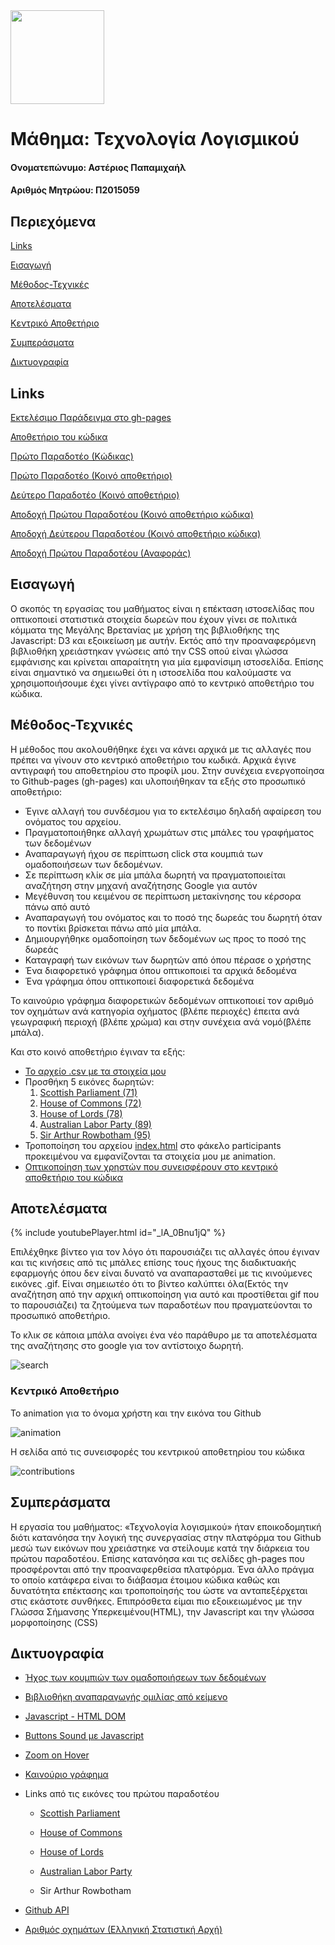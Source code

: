 <img src="https://user-images.githubusercontent.com/18286552/39784957-0596ed20-5323-11e8-94c7-63ad78830152.jpg" height="150" width="150">

# Μάθημα: Τεχνολογία Λογισμικού         


#### Ονοματεπώνυμο: Αστέριος Παπαμιχαήλ

#### Αριθμός Μητρώου: Π2015059

## Περιεχόμενα

[Links](#links)

[Εισαγωγή](#εισαγωγή)

[Μέθοδος-Τεχνικές](#μέθοδος-τεχνικές)

[Αποτελέσματα](#αποτελέσματα)

[Κεντρικό Αποθετήριο](#κεντρικό-αποθετήριο)

[Συμπεράσματα](#συμπεράσματα)

[Δικτυογραφία](#δικτυογραφία)


## Links
[Εκτελέσιμο Παράδειγμα στο gh-pages](https://asteriosp.github.io/D3js-uk-political-donations/)

[Αποθετήριο του κώδικα](https://github.com/AsteriosP/D3js-uk-political-donations)

[Πρώτο Παραδοτέο (Κώδικας)](https://github.com/AsteriosP/D3js-uk-political-donations/tree/Paradoteo1-Meros1o)

[Πρώτο Παραδοτέο (Κοινό αποθετήριο)](https://github.com/AsteriosP/D3js-uk-political-donations/tree/Paradoteo1-Meros2o)

[Δεύτερο Παραδοτέο (Κοινό αποθετήριο)](https://github.com/AsteriosP/D3js-uk-political-donations/tree/Paradoteo2-Meros2o)

[Αποδοχή Πρώτου Παραδοτέου (Κοινό αποθετήριο κώδικα)](https://github.com/ioniodi/D3js-uk-political-donations/pull/39)

[Αποδοχή Δεύτερου Παραδοτέου (Κοινό αποθετήριο κώδικα)](https://github.com/ioniodi/D3js-uk-political-donations/pull/265)

[Αποδοχή Πρώτου Παραδοτέου (Αναφοράς)](https://github.com/ioniodi/D3js-uk-political-donations/pull/39)



## Εισαγωγή 
Ο σκοπός τη εργασίας του μαθήματος είναι η επέκταση ιστοσελίδας που οπτικοποιεί στατιστικά στοιχεία δωρεών που έχουν γίνει σε πολιτικά κόμματα της Μεγάλης Βρετανίας με χρήση της βιβλιοθήκης της Javascript: D3 και εξοικείωση με αυτήν. Εκτός από την προαναφερόμενη βιβλιοθήκη χρειάστηκαν γνώσεις από την CSS οπού είναι γλώσσα εμφάνισης και κρίνεται απαραίτητη για μία εμφανίσιμη ιστοσελίδα. Επίσης είναι σημαντικό να σημειωθεί ότι η ιστοσελίδα που καλούμαστε να χρησιμοποιήσουμε έχει γίνει αντίγραφο από το κεντρικό αποθετήριο του κώδικα.


## Μέθοδος-Τεχνικές
Η μέθοδος που ακολουθήθηκε έχει να κάνει αρχικά με τις αλλαγές που πρέπει να γίνουν στο κεντρικό αποθετήριο του κωδικά. Αρχικά έγινε αντιγραφή του αποθετηρίου στο προφίλ μου. Στην συνέχεια  ενεργοποίησα  το Github-pages (gh-pages) και υλοποιήθηκαν τα εξής στο προσωπικό αποθετήριο:
- Έγινε αλλαγή του συνδέσμου για το εκτελέσιμο δηλαδή αφαίρεση του ονόματος του αρχείου.
- Πραγματοποιήθηκε αλλαγή χρωμάτων στις μπάλες του γραφήματος των δεδομένων
- Αναπαραγωγή ήχου σε περίπτωση click στα κουμπιά των ομαδοποιήσεων των δεδομένων.
- Σε περίπτωση κλίκ σε μία μπάλα δωρητή να πραγματοποιείται αναζήτηση στην μηχανή αναζήτησης Google για αυτόν
- Μεγέθυνση του κειμένου σε περίπτωση μετακίνησης του κέρσορα πάνω από αυτό
- Αναπαραγωγή του ονόματος και το ποσό της δωρεάς του δωρητή όταν το ποντίκι βρίσκεται πάνω από μία μπάλα.
- Δημιουργήθηκε ομαδοποίηση των δεδομένων ως προς το ποσό της δωρεάς
- Καταγραφή των εικόνων των δωρητών από όπου πέρασε ο χρήστης
- Ένα διαφορετικό γράφημα όπου οπτικοποιεί τα αρχικά δεδομένα
- Ένα γράφημα όπου οπτικοποιεί διαφορετικά δεδομένα

Το καινούριο γράφημα διαφορετικών δεδομένων οπτικοποιεί τον αριθμό τον οχημάτων ανά κατηγορία οχήματος (βλέπε περιοχές) έπειτα ανά γεωγραφική περιοχή (βλέπε χρώμα) και στην συνέχεια ανά νομό(βλέπε μπάλα).



Και στο κοινό αποθετήριο έγιναν τα εξής:
- [Το αρχείο .csv με τα στοιχεία μου](https://github.com/AsteriosP/D3js-uk-political-donations/blob/Paradoteo1-Meros2o/participants/2015059.csv)
- Προσθήκη 5 εικόνες δωρητών: 
  1. [Scottish Parliament (71)](https://github.com/AsteriosP/D3js-uk-political-donations/blob/Paradoteo1-Meros2o/photos/Scottish%20Parliament.ico)
  2. [House of Commons (72)](https://github.com/AsteriosP/D3js-uk-political-donations/blob/Paradoteo1-Meros2o/photos/House%20of%20Commons.ico) 
  3. [House of Lords (78)](https://github.com/AsteriosP/D3js-uk-political-donations/blob/Paradoteo1-Meros2o/photos/House%20of%20Lords.ico)
  4. [Australian Labor Party (89)](https://github.com/AsteriosP/D3js-uk-political-donations/blob/Paradoteo1-Meros2o/photos/Australian%20Labor%20Party.ico)
  5. [Sir Arthur Rowbotham (95)](https://github.com/AsteriosP/D3js-uk-political-donations/blob/Paradoteo1-Meros2o/photos/Sir%20Arthur%20Rowbotham.ico)
- Τροποποίηση του αρχείου [index.html](https://github.com/AsteriosP/D3js-uk-political-donations/blob/Paradoteo2-Meros2o/participants/index.html) στο φάκελο participants προκειμένου να εμφανίζονται τα στοιχεία μου με animation.
- [Οπτικοποίηση των χρηστών που συνεισφέρουν στο κεντρικό αποθετήριο του κώδικα](https://github.com/AsteriosP/D3js-uk-political-donations/blob/Paradoteo2-Meros2o/participants/2015059.html)


## Αποτελέσματα

{% include youtubePlayer.html id="_lA_0Bnu1jQ" %}

Επιλέχθηκε βίντεο για τον λόγο ότι παρουσιάζει τις αλλαγές όπου έγιναν και τις κινήσεις από τις μπάλες επίσης τους ήχους της διαδικτυακής εφαρμογής όπου δεν είναι δυνατό να αναπαρασταθεί με τις κινούμενες εικόνες .gif. Είναι σημειωτέο ότι το βίντεο καλύπτει όλα(Εκτός την αναζήτηση από την αρχική οπτικοποίηση για αυτό και προστίθεται gif που το παρουσιάζει) τα ζητούμενα των παραδοτέων που πραγματεύονται το προσωπικό αποθετήριο.

Το κλικ σε κάποια μπάλα ανοίγει ένα νέο παράθυρο με τα αποτελέσματα της αναζήτησης στο google για τον αντίστοιχο δωρητή.

![search](https://user-images.githubusercontent.com/18286552/37308298-419bdc40-2646-11e8-8377-e3ce15c8ff2a.gif)

### Κεντρικό Αποθετήριο
Το animation για το όνομα χρήστη και την εικόνα του Github

![animation](https://user-images.githubusercontent.com/18286552/39784763-417be080-5322-11e8-8f16-381306827a52.gif)

Η σελίδα από τις συνεισφορές του κεντρικού αποθετηρίου του κώδικα

![contributions](https://user-images.githubusercontent.com/18286552/39784865-b64e4a88-5322-11e8-8a25-7dea2e87d04f.png)

## Συμπεράσματα


Η εργασία του μαθήματος: «Τεχνολογία λογισμικού» ήταν εποικοδομητική διότι κατανόησα την λογική της συνεργασίας στην πλατφόρμα του Github μεσώ των εικόνων που χρειάστηκε να στείλουμε κατά την διάρκεια του πρώτου παραδοτέου. Επίσης κατανόησα και τις σελίδες gh-pages που προσφέρονται από την προαναφερθείσα πλατφόρμα. Ένα άλλο πράγμα το οποίο κατάφερα είναι το διάβασμα έτοιμου κώδικα καθώς και δυνατότητα επέκτασης και τροποποίησής του ώστε να ανταπεξέρχεται στις εκάστοτε συνθήκες. Επιπρόσθετα είμαι πιο εξοικειωμένος με την Γλώσσα Σήμανσης Υπερκειμένου(HTML), την Javascript και την γλώσσα μορφοποίησης (CSS)



## Δικτυογραφία

- [Ήχος των κουμπιών των ομαδοποιήσεων των δεδομένων](https://freesound.org/people/altemark/sounds/35415/)

- [Βιβλιοθήκη αναπαραγωγής ομιλίας από κείμενο](https://responsivevoice.org/)

- [Javascript - HTML DOM](https://www.w3schools.com/js/js_htmldom.asp)

- [Buttons Sound με Javascript](https://stackoverflow.com/questions/9419263/playing-audio-with-javascript)

- [Zoom on Hover](https://www.w3schools.com/howto/howto_css_zoom_hover.asp)

- [Καινούριο γράφημα](http://blockbuilder.org/renecnielsen/9904735)

- Links από τις εικόνες του πρώτου παραδοτέου 

  - [Scottish Parliament](https://www.facebook.com/scottishparliament/)

  - [House of Commons](http://www.ipex.eu/IPEXL-WEB/parliaments/institution/ukcom.do)

  - [House of Lords](https://commons.wikimedia.org/wiki/File:House_of_Lords.svg)

  - [Australian Labor Party](https://en.wikipedia.org/wiki/Australian_Labor_Party)

  - Sir Arthur Rowbotham

- [Github API](https://developer.github.com/v3/)

- [Αριθμός οχημάτων (Ελληνική Στατιστική Αρχή)](http://www.statistics.gr/el/statistics/-/publication/SME18/-)








